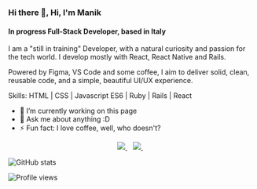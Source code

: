 ### Hi there 👋, Hi, I'm Manik
#### In progress Full-Stack Developer, based in Italy
I am a "still in training" Developer, with a natural curiosity and passion for the tech world. I develop mostly with React, React Native and Rails.

Powered by Figma, VS Code and some coffee, I aim to deliver solid, clean, reusable code, and a simple, beautiful UI/UX experience. 

Skills: HTML | CSS | Javascript ES6 | Ruby | Rails | React 

- 🔭 I’m currently working on this page 
- 💬 Ask me about anything :D 
- ⚡ Fun fact: I love coffee, well, who doesn't?  


<p align='center'>
  
  <a href="https://www.linkedin.com/in/manik-a-a-ngurah-59b228149/">
    <img src="https://img.shields.io/badge/linkedin-%230077B5.svg?&style=for-the-badge&logo=linkedin&logoColor=white" />
  </a>&nbsp;&nbsp;
  <a href="https://www.instagram.com/keysnam/">
    <img src="https://img.shields.io/badge/instagram-%23E4405F.svg?&style=for-the-badge&logo=instagram&logoColor=white" />        
  </a>&nbsp;&nbsp;
  
</p> 

![GitHub stats](https://github-readme-stats.vercel.app/api?username=Manik5&show_icons=true)  

![Profile views](https://gpvc.arturio.dev/Manik5)  
